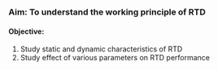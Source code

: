 ### Aim: To understand the working principle of RTD 

#### Objective:
1. Study static and dynamic characteristics of RTD
2. Study effect of various parameters on RTD performance

